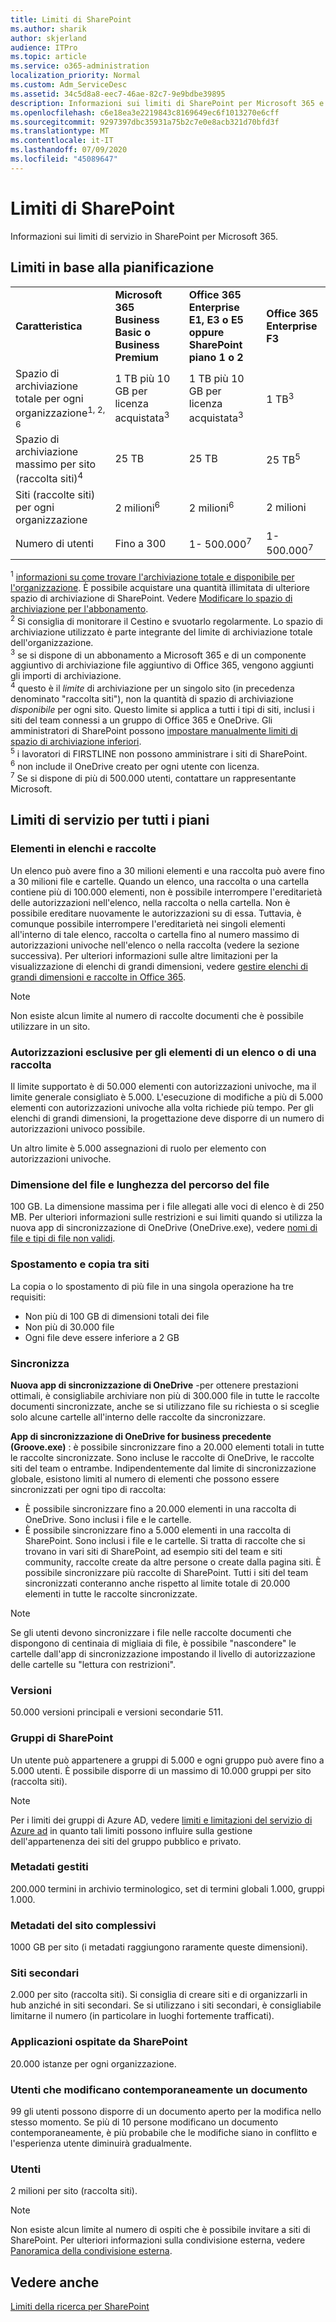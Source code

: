 ```yaml
---
title: Limiti di SharePoint
ms.author: sharik
author: skjerland
audience: ITPro
ms.topic: article
ms.service: o365-administration
localization_priority: Normal
ms.custom: Adm_ServiceDesc
ms.assetid: 34c5d8a8-eec7-46ae-82c7-9e9bdbe39895
description: Informazioni sui limiti di SharePoint per Microsoft 365 e piani autonomi.
ms.openlocfilehash: c6e18ea3e2219843c8169649ec6f1013270e6cff
ms.sourcegitcommit: 9297397dbc35931a75b2c7e0e8acb321d70bfd3f
ms.translationtype: MT
ms.contentlocale: it-IT
ms.lasthandoff: 07/09/2020
ms.locfileid: "45089647"
---
```

# <a name="sharepoint-limits"></a>Limiti di SharePoint

Informazioni sui limiti di servizio in SharePoint per Microsoft 365.
  
## <a name="limits-by-plan"></a>Limiti in base alla pianificazione 

|||||
|:-----|:-----|:-----|:-----|
|**Caratteristica** <br/> |**Microsoft 365 Business Basic o Business Premium** <br/> |**Office 365 Enterprise E1, E3 o E5 oppure SharePoint piano 1 o 2** <br/> | **Office 365 Enterprise F3** <br/> |
|Spazio di archiviazione totale per ogni organizzazione<sup>1, 2, 6</sup> <br/> |1 TB più 10 GB per licenza acquistata<sup>3</sup>  <br/> |1 TB più 10 GB per licenza acquistata<sup>3</sup> <br/> |1 TB<sup>3</sup> <br/> |
|Spazio di archiviazione massimo per sito (raccolta siti)<sup>4</sup><br/> |25 TB <br/> |25 TB <br/> |25 TB<sup>5</sup> <br/> |
|Siti (raccolte siti) per ogni organizzazione  <br/> |2 milioni<sup>6</sup> <br/> |2 milioni<sup>6</sup> <br/> |2 milioni<br/> |
|Numero di utenti  <br/> |Fino a 300  <br/> |1- 500.000<sup>7</sup> <br/> |1- 500.000<sup>7</sup> <br/> |
   
<sup>1</sup> [informazioni su come trovare l'archiviazione totale e disponibile per l'organizzazione](/sharepoint/manage-site-collection-storage-limits). È possibile acquistare una quantità illimitata di ulteriore spazio di archiviazione di SharePoint. Vedere [Modificare lo spazio di archiviazione per l'abbonamento](/office365/admin/subscriptions-and-billing/add-storage-space). 
<br/><sup>2</sup> Si consiglia di monitorare il Cestino e svuotarlo regolarmente. Lo spazio di archiviazione utilizzato è parte integrante del limite di archiviazione totale dell'organizzazione. 
<br/> <sup>3</sup> se si dispone di un abbonamento a Microsoft 365 e di un componente aggiuntivo di archiviazione file aggiuntivo di Office 365, vengono aggiunti gli importi di archiviazione. 
<br/> <sup>4</sup> questo è il *limite* di archiviazione per un singolo sito (in precedenza denominato "raccolta siti"), non la quantità di spazio di archiviazione *disponibile* per ogni sito. Questo limite si applica a tutti i tipi di siti, inclusi i siti del team connessi a un gruppo di Office 365 e OneDrive. Gli amministratori di SharePoint possono [impostare manualmente limiti di spazio di archiviazione inferiori](/sharepoint/manage-site-collection-storage-limits#manage-individual-site-storage-limits). 
<br/> <sup>5</sup> i lavoratori di FIRSTLINE non possono amministrare i siti di SharePoint. 
<br/> <sup>6</sup> non include il OneDrive creato per ogni utente con licenza. 
<br/> <sup>7</sup> Se si dispone di più di 500.000 utenti, contattare un rappresentante Microsoft. 
  
## <a name="service-limits-for-all-plans"></a>Limiti di servizio per tutti i piani

### <a name="items-in-lists-and-libraries"></a>Elementi in elenchi e raccolte

Un elenco può avere fino a 30 milioni elementi e una raccolta può avere fino a 30 milioni file e cartelle. Quando un elenco, una raccolta o una cartella contiene più di 100.000 elementi, non è possibile interrompere l'ereditarietà delle autorizzazioni nell'elenco, nella raccolta o nella cartella. Non è possibile ereditare nuovamente le autorizzazioni su di essa. Tuttavia, è comunque possibile interrompere l'ereditarietà nei singoli elementi all'interno di tale elenco, raccolta o cartella fino al numero massimo di autorizzazioni univoche nell'elenco o nella raccolta (vedere la sezione successiva). Per ulteriori informazioni sulle altre limitazioni per la visualizzazione di elenchi di grandi dimensioni, vedere [gestire elenchi di grandi dimensioni e raccolte in Office 365](https://support.office.com/article/b4038448-ec0e-49b7-b853-679d3d8fb784). 

> [!NOTE]
> Non esiste alcun limite al numero di raccolte documenti che è possibile utilizzare in un sito.

### <a name="unique-permissions-for-items-in-a-list-or-library"></a>Autorizzazioni esclusive per gli elementi di un elenco o di una raccolta

Il limite supportato è di 50.000 elementi con autorizzazioni univoche, ma il limite generale consigliato è 5.000. L'esecuzione di modifiche a più di 5.000 elementi con autorizzazioni univoche alla volta richiede più tempo. Per gli elenchi di grandi dimensioni, la progettazione deve disporre di un numero di autorizzazioni univoco possibile.

Un altro limite è 5.000 assegnazioni di ruolo per elemento con autorizzazioni univoche. 

### <a name="file-size-and-file-path-length"></a>Dimensione del file e lunghezza del percorso del file

100 GB. La dimensione massima per i file allegati alle voci di elenco è di 250 MB. Per ulteriori informazioni sulle restrizioni e sui limiti quando si utilizza la nuova app di sincronizzazione di OneDrive (OneDrive.exe), vedere [nomi di file e tipi di file non validi](https://support.office.com/article/64883a5d-228e-48f5-b3d2-eb39e07630fa).

### <a name="moving-and-copying-across-sites"></a>Spostamento e copia tra siti

La copia o lo spostamento di più file in una singola operazione ha tre requisiti: 

- Non più di 100 GB di dimensioni totali dei file 
- Non più di 30.000 file
- Ogni file deve essere inferiore a 2 GB

### <a name="sync"></a>Sincronizza

**Nuova app di sincronizzazione di OneDrive** -per ottenere prestazioni ottimali, è consigliabile archiviare non più di 300.000 file in tutte le raccolte documenti sincronizzate, anche se si utilizzano file su richiesta o si sceglie solo alcune cartelle all'interno delle raccolte da sincronizzare.

**App di sincronizzazione di OneDrive for business precedente (Groove.exe)** : è possibile sincronizzare fino a 20.000 elementi totali in tutte le raccolte sincronizzate. Sono incluse le raccolte di OneDrive, le raccolte siti del team o entrambe. Indipendentemente dal limite di sincronizzazione globale, esistono limiti al numero di elementi che possono essere sincronizzati per ogni tipo di raccolta:

   - È possibile sincronizzare fino a 20.000 elementi in una raccolta di OneDrive. Sono inclusi i file e le cartelle. 
   - È possibile sincronizzare fino a 5.000 elementi in una raccolta di SharePoint. Sono inclusi i file e le cartelle. Si tratta di raccolte che si trovano in vari siti di SharePoint, ad esempio siti del team e siti community, raccolte create da altre persone o create dalla pagina siti. È possibile sincronizzare più raccolte di SharePoint. Tutti i siti del team sincronizzati conteranno anche rispetto al limite totale di 20.000 elementi in tutte le raccolte sincronizzate.

> [!NOTE]
> Se gli utenti devono sincronizzare i file nelle raccolte documenti che dispongono di centinaia di migliaia di file, è possibile "nascondere" le cartelle dall'app di sincronizzazione impostando il livello di autorizzazione delle cartelle su "lettura con restrizioni". 

### <a name="versions"></a>Versioni

50.000 versioni principali e versioni secondarie 511.

### <a name="sharepoint-groups"></a>Gruppi di SharePoint

Un utente può appartenere a gruppi di 5.000 e ogni gruppo può avere fino a 5.000 utenti. È possibile disporre di un massimo di 10.000 gruppi per sito (raccolta siti).

> [!NOTE]
> Per i limiti dei gruppi di Azure AD, vedere [limiti e limitazioni del servizio di Azure ad](/azure/active-directory/users-groups-roles/directory-service-limits-restrictions) in quanto tali limiti possono influire sulla gestione dell'appartenenza dei siti del gruppo pubblico e privato. 

### <a name="managed-metadata"></a>Metadati gestiti

200.000 termini in archivio terminologico, set di termini globali 1.000, gruppi 1.000.

### <a name="overall-site-metadata"></a>Metadati del sito complessivi

1000 GB per sito (i metadati raggiungono raramente queste dimensioni).

### <a name="subsites"></a>Siti secondari 

2.000 per sito (raccolta siti). Si consiglia di creare siti e di organizzarli in hub anziché in siti secondari. Se si utilizzano i siti secondari, è consigliabile limitarne il numero (in particolare in luoghi fortemente trafficati).

### <a name="sharepoint-hosted-applications"></a>Applicazioni ospitate da SharePoint

20.000 istanze per ogni organizzazione.

### <a name="people-editing-a-document-at-the-same-time"></a>Utenti che modificano contemporaneamente un documento

99 gli utenti possono disporre di un documento aperto per la modifica nello stesso momento. Se più di 10 persone modificano un documento contemporaneamente, è più probabile che le modifiche siano in conflitto e l'esperienza utente diminuirà gradualmente.

### <a name="users"></a>Utenti

2 milioni per sito (raccolta siti).
   
> [!NOTE]
> Non esiste alcun limite al numero di ospiti che è possibile invitare a siti di SharePoint. Per ulteriori informazioni sulla condivisione esterna, vedere [Panoramica della condivisione esterna](/sharepoint/external-sharing-overview).

## <a name="see-also"></a>Vedere anche

[Limiti della ricerca per SharePoint](/sharepoint/search-limits)
